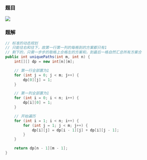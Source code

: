 ### 题目

![](http://img.yelizi.top/b41d0a95-f5ad-4133-99bc-444f90400dc3.jpg$xyz)


### 题解

```Java
// 标准的动态规划
// 只能往右和往下，故第一行第一列的每格到的方案都只有1
// 剩下的，只需一步步的取格上合格左的方案和，到最后一格自然汇总所有方案合
public int uniquePaths(int m, int n) {
    int[][] dp = new int[n][m];

    // 第一行全部置为1
    for (int j = 0; j < m; j++) {
        dp[0][j] = 1;
    }

    // 第一列全部置为1
    for (int i = 0; i < n; i++) {
        dp[i][0] = 1;
    }

    // 开始遍历
    for (int i = 1; i < n; i++) {
        for (int j = 1; j < m; j++) {
            dp[i][j] = dp[i - 1][j] + dp[i][j - 1];
        }
    }

    return dp[n - 1][m - 1];
}
```